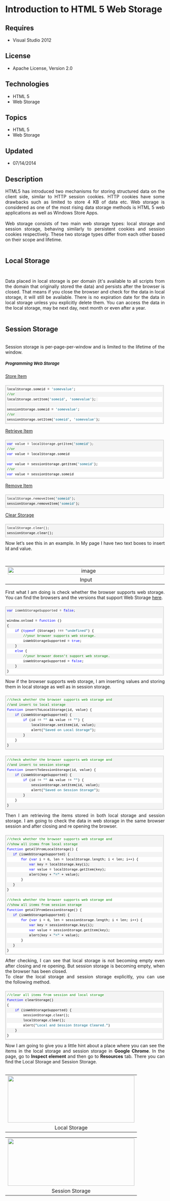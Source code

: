 # Introduction to HTML 5 Web Storage
## Requires
- Visual Studio 2012
## License
- Apache License, Version 2.0
## Technologies
- HTML 5
- Web Storage
## Topics
- HTML 5
- Web Storage
## Updated
- 07/14/2014
## Description

<div style="text-align:justify">HTML5 has introduced two mechanisms for storing structured data on the client side, similar to HTTP session cookies. HTTP cookies have some drawbacks such as limited to store 4 KB of data etc. Web storage is considered as one
 of the most rising data storage methods is HTML 5 web applications as well as Windows Store Apps.<br>
<br>
</div>
<div style="text-align:justify">Web storage consists of two main web storage types: local storage and session storage, behaving similarly to persistent cookies and session cookies respectively. These two storage types differ from each other based on their scope
 and lifetime.<br>
<br>
</div>
<h2><a name="Local_Storage"></a>Local Storage<br>
<br>
</h2>
<div style="text-align:justify">Data placed in local storage is per domain (it's available to all scripts from the domain that originally stored the data) and persists after the browser is closed. That means if you close the browser and check for the data in
 local storage, it will still be available. There is no expiration date for the data in local storage unless you&nbsp;explicitly&nbsp;delete them. You can access the data in the local storage, may be next day, next month or even after a year.<br>
<br>
</div>
<h2><a name="Session_Storage"></a>Session Storage</h2>
<div style="text-align:justify"><br>
Session storage is per-page-per-window and is limited to the lifetime of the window.</div>
<h5><a name="Programming_Web_Storage"></a><span style="font-size:small">Programming Web Storage</span></h5>
<p><span style="text-decoration:underline">Store Item</span></p>
<div id="codeSnippetWrapper" style="overflow:auto; font-size:8pt; border:1px solid silver; font-family:'Courier New',courier,monospace; padding:4px; direction:ltr; margin:20px 0px 10px; line-height:12pt; max-height:200px; width:97.5%; background-color:#f4f4f4">
<div id="codeSnippet" style="border-style:none; overflow:visible; font-size:8pt; color:black; padding:0px; direction:ltr; line-height:12pt; width:100%">
<pre style="border-style:none; overflow:visible; font-size:8pt; font-family:'Courier New',courier,monospace; padding:0px; direction:ltr; margin:0em; line-height:12pt; width:100%; background-color:white">localStorage.someid = <span style="color:#006080">'somevalue'</span>;</pre>
<pre style="border-style:none; overflow:visible; font-size:8pt; font-family:'Courier New',courier,monospace; padding:0px; direction:ltr; margin:0em; line-height:12pt; width:100%"><span style="color:green">//or</span></pre>
<pre style="border-style:none; overflow:visible; font-size:8pt; font-family:'Courier New',courier,monospace; padding:0px; direction:ltr; margin:0em; line-height:12pt; width:100%; background-color:white">localStorage.setItem(<span style="color:#006080">'someid'</span>, <span style="color:#006080">'somevalue'</span>);<span style="font-size:8pt; line-height:12pt; background-color:#f4f4f4">&nbsp;</span></pre>
<br>
<pre style="border-style:none; overflow:visible; font-size:8pt; font-family:'Courier New',courier,monospace; padding:0px; direction:ltr; margin:0em; line-height:12pt; width:100%; background-color:white">sessionStorage.someid = <span style="color:#006080">'somevalue'</span>;</pre>
<pre style="border-style:none; overflow:visible; font-size:8pt; font-family:'Courier New',courier,monospace; padding:0px; direction:ltr; margin:0em; line-height:12pt; width:100%"><span style="color:green">//or</span></pre>
<pre style="border-style:none; overflow:visible; font-size:8pt; font-family:'Courier New',courier,monospace; padding:0px; direction:ltr; margin:0em; line-height:12pt; width:100%; background-color:white">sessionStorage.setItem(<span style="color:#006080">'someid'</span>, <span style="color:#006080">'somevalue'</span>);</pre>
</div>
</div>
<p><span style="text-decoration:underline">Retrieve Item </span></p>
<div id="codeSnippetWrapper" style="overflow:auto; font-size:8pt; border:1px solid silver; font-family:'Courier New',courier,monospace; padding:4px; direction:ltr; margin:20px 0px 10px; line-height:12pt; max-height:200px; width:97.5%; background-color:#f4f4f4">
<span style="font-size:8pt; line-height:12pt; color:blue">var</span><span style="font-size:8pt; line-height:12pt; background-color:white"> value = localStorage.getItem(</span><span style="font-size:8pt; line-height:12pt; color:#006080">'someid'</span><span style="font-size:8pt; line-height:12pt; background-color:white">);</span><br>
<div id="codeSnippet" style="border-style:none; overflow:visible; font-size:8pt; color:black; padding:0px; direction:ltr; line-height:12pt; width:100%">
<pre style="border-style:none; overflow:visible; font-size:8pt; font-family:'Courier New',courier,monospace; padding:0px; direction:ltr; margin:0em; line-height:12pt; width:100%"><span style="color:green">//or</span></pre>
<pre style="border-style:none; overflow:visible; font-size:8pt; font-family:'Courier New',courier,monospace; padding:0px; direction:ltr; margin:0em; line-height:12pt; width:100%; background-color:white"><span style="color:blue">var</span> value = localStorage.someid</pre>
<br>
<pre style="border-style:none; overflow:visible; font-size:8pt; font-family:'Courier New',courier,monospace; padding:0px; direction:ltr; margin:0em; line-height:12pt; width:100%; background-color:white"><span style="color:blue">var</span> value = sessionStorage.getItem(<span style="color:#006080">'someid'</span>);</pre>
<pre style="border-style:none; overflow:visible; font-size:8pt; font-family:'Courier New',courier,monospace; padding:0px; direction:ltr; margin:0em; line-height:12pt; width:100%"><span style="color:green">//or</span></pre>
<pre style="border-style:none; overflow:visible; font-size:8pt; font-family:'Courier New',courier,monospace; padding:0px; direction:ltr; margin:0em; line-height:12pt; width:100%; background-color:white"><span style="color:blue">var</span> value = sessionStorage.someid</pre>
</div>
</div>
<p><span style="text-decoration:underline">Remove Item</span></p>
<div id="codeSnippetWrapper" style="overflow:auto; font-size:8pt; border:1px solid silver; font-family:'Courier New',courier,monospace; padding:4px; direction:ltr; margin:20px 0px 10px; line-height:12pt; max-height:200px; width:97.5%; background-color:#f4f4f4">
<span style="font-size:8pt; line-height:12pt; background-color:white">localStorage.removeItem(</span><span style="font-size:8pt; line-height:12pt; color:#006080">'someid'</span><span style="font-size:8pt; line-height:12pt; background-color:white">);</span><br>
<div id="codeSnippet" style="border-style:none; overflow:visible; font-size:8pt; color:black; padding:0px; direction:ltr; line-height:12pt; width:100%">
<pre style="border-style:none; overflow:visible; font-size:8pt; font-family:'Courier New',courier,monospace; padding:0px; direction:ltr; margin:0em; line-height:12pt; width:100%">sessionStorage.removeItem(<span style="color:#006080">'someid'</span>);</pre>
</div>
</div>
<p><span style="text-decoration:underline">Clear Storage</span></p>
<div id="codeSnippetWrapper" style="overflow:auto; font-size:8pt; border:1px solid silver; font-family:'Courier New',courier,monospace; padding:4px; direction:ltr; margin:20px 0px 10px; line-height:12pt; max-height:200px; width:97.5%; background-color:#f4f4f4">
<span style="font-size:8pt; line-height:12pt; background-color:white">localStorage.clear();</span><br>
<div id="codeSnippet" style="border-style:none; overflow:visible; font-size:8pt; color:black; padding:0px; direction:ltr; line-height:12pt; width:100%">
<pre style="border-style:none; overflow:visible; font-size:8pt; font-family:'Courier New',courier,monospace; padding:0px; direction:ltr; margin:0em; line-height:12pt; width:100%">sessionStorage.clear();</pre>
</div>
</div>
<div style="text-align:justify">Now let&rsquo;s see this in an example. In My page I have two text boxes to insert Id and value.</div>
<p>&nbsp;</p>
<table class="tr-caption-container" cellspacing="0" cellpadding="0" align="center" style="text-align:center; margin-left:auto; margin-right:auto">
<tbody>
<tr>
<td><a href="http://lh3.ggpht.com/-MMrqCLaZi1k/UYiPviPE-cI/AAAAAAAABZc/pWGl9l6zupo/s1600-h/image%25255B10%25255D.png" style="margin-left:auto; margin-right:auto"><img title="image" src="-image_thumb%25255b8%25255d.png?imgmax=800" alt="image" width="494" height="24" style="border-width:0px; float:none; padding-top:0px; padding-left:0px; margin-left:auto; display:block; padding-right:0px; margin-right:auto; border-style:solid"></a></td>
</tr>
<tr>
<td class="tr-caption">Input</td>
</tr>
</tbody>
</table>
<div style="text-align:justify">First what I am doing is check whether the browser supports web storage. You can find the browsers and the versions that support Web Storage&nbsp;<a href="http://www.html5rocks.com/en/features/storage" target="_blank">here</a>.</div>
<div id="codeSnippetWrapper" style="overflow:auto; font-size:8pt; border:1px solid silver; font-family:'Courier New',courier,monospace; padding:4px; direction:ltr; margin:20px 0px 10px; line-height:12pt; max-height:400px; width:97.5%; background-color:#f4f4f4">
<span style="font-size:8pt; line-height:12pt; color:blue">var</span><span style="font-size:8pt; line-height:12pt; background-color:white"> isWebStorageSupported =
</span><span style="font-size:8pt; line-height:12pt; color:blue">false</span><span style="font-size:8pt; line-height:12pt; background-color:white">;</span><span style="font-size:8pt; line-height:12pt">&nbsp;</span><br>
<div id="codeSnippet" style="border-style:none; overflow:visible; font-size:8pt; color:black; padding:0px; direction:ltr; line-height:12pt; width:100%">
<br>
<pre style="border-style:none; overflow:visible; font-size:8pt; font-family:'Courier New',courier,monospace; padding:0px; direction:ltr; margin:0em; line-height:12pt; width:100%; background-color:white">window.onload = <span style="color:blue">function</span> ()</pre>
<pre style="border-style:none; overflow:visible; font-size:8pt; font-family:'Courier New',courier,monospace; padding:0px; direction:ltr; margin:0em; line-height:12pt; width:100%">{</pre>
<pre style="border-style:none; overflow:visible; font-size:8pt; font-family:'Courier New',courier,monospace; padding:0px; direction:ltr; margin:0em; line-height:12pt; width:100%; background-color:white">    <span style="color:blue">if</span> (<span style="color:blue">typeof</span> (Storage) !== <span style="color:#006080">&quot;undefined&quot;</span>) {</pre>
<pre style="border-style:none; overflow:visible; font-size:8pt; font-family:'Courier New',courier,monospace; padding:0px; direction:ltr; margin:0em; line-height:12pt; width:100%">        <span style="color:green">//your browser supports web storage.</span></pre>
<pre style="border-style:none; overflow:visible; font-size:8pt; font-family:'Courier New',courier,monospace; padding:0px; direction:ltr; margin:0em; line-height:12pt; width:100%; background-color:white">        isWebStorageSupported = <span style="color:blue">true</span>;</pre>
<pre style="border-style:none; overflow:visible; font-size:8pt; font-family:'Courier New',courier,monospace; padding:0px; direction:ltr; margin:0em; line-height:12pt; width:100%">    }</pre>
<pre style="border-style:none; overflow:visible; font-size:8pt; font-family:'Courier New',courier,monospace; padding:0px; direction:ltr; margin:0em; line-height:12pt; width:100%; background-color:white">    <span style="color:blue">else</span> {</pre>
<pre style="border-style:none; overflow:visible; font-size:8pt; font-family:'Courier New',courier,monospace; padding:0px; direction:ltr; margin:0em; line-height:12pt; width:100%">        <span style="color:green">//your browser doesn't support web storage.</span></pre>
<pre style="border-style:none; overflow:visible; font-size:8pt; font-family:'Courier New',courier,monospace; padding:0px; direction:ltr; margin:0em; line-height:12pt; width:100%; background-color:white">        isWebStorageSupported = <span style="color:blue">false</span>;</pre>
<pre style="border-style:none; overflow:visible; font-size:8pt; font-family:'Courier New',courier,monospace; padding:0px; direction:ltr; margin:0em; line-height:12pt; width:100%">    }</pre>
<pre style="border-style:none; overflow:visible; font-size:8pt; font-family:'Courier New',courier,monospace; padding:0px; direction:ltr; margin:0em; line-height:12pt; width:100%; background-color:white">}</pre>
</div>
</div>
<div style="text-align:justify">Now if the browser supports web storage, I am inserting values and storing them in local storage as well as in session storage.</div>
<div id="codeSnippetWrapper" style="overflow:auto; font-size:8pt; border:1px solid silver; font-family:'Courier New',courier,monospace; padding:4px; direction:ltr; margin:20px 0px 10px; line-height:12pt; max-height:400px; width:97.5%; background-color:#f4f4f4">
<span style="font-size:8pt; line-height:12pt; color:green; background-color:white">//check whether the browser supports web storage and</span><br>
<div id="codeSnippet" style="border-style:none; overflow:visible; font-size:8pt; color:black; padding:0px; direction:ltr; line-height:12pt; width:100%">
<pre style="border-style:none; overflow:visible; font-size:8pt; font-family:'Courier New',courier,monospace; padding:0px; direction:ltr; margin:0em; line-height:12pt; width:100%"><span style="color:green">//and insert to local storage</span></pre>
<pre style="border-style:none; overflow:visible; font-size:8pt; font-family:'Courier New',courier,monospace; padding:0px; direction:ltr; margin:0em; line-height:12pt; width:100%; background-color:white"><span style="color:blue">function</span> insertToLocalStorage(id, value) {</pre>
<pre style="border-style:none; overflow:visible; font-size:8pt; font-family:'Courier New',courier,monospace; padding:0px; direction:ltr; margin:0em; line-height:12pt; width:100%">    <span style="color:blue">if</span> (isWebStorageSupported) {</pre>
<pre style="border-style:none; overflow:visible; font-size:8pt; font-family:'Courier New',courier,monospace; padding:0px; direction:ltr; margin:0em; line-height:12pt; width:100%; background-color:white">        <span style="color:blue">if</span> (id != <span style="color:#006080">&quot;&quot;</span> &amp;&amp; value != <span style="color:#006080">&quot;&quot;</span>) {</pre>
<pre style="border-style:none; overflow:visible; font-size:8pt; font-family:'Courier New',courier,monospace; padding:0px; direction:ltr; margin:0em; line-height:12pt; width:100%">            localStorage.setItem(id, value);</pre>
<pre style="border-style:none; overflow:visible; font-size:8pt; font-family:'Courier New',courier,monospace; padding:0px; direction:ltr; margin:0em; line-height:12pt; width:100%; background-color:white">            alert(<span style="color:#006080">&quot;Saved on Local Storage&quot;</span>);</pre>
<pre style="border-style:none; overflow:visible; font-size:8pt; font-family:'Courier New',courier,monospace; padding:0px; direction:ltr; margin:0em; line-height:12pt; width:100%">        }</pre>
<pre style="border-style:none; overflow:visible; font-size:8pt; font-family:'Courier New',courier,monospace; padding:0px; direction:ltr; margin:0em; line-height:12pt; width:100%; background-color:white">    }</pre>
<pre style="border-style:none; overflow:visible; font-size:8pt; font-family:'Courier New',courier,monospace; padding:0px; direction:ltr; margin:0em; line-height:12pt; width:100%">}</pre>
</div>
</div>
<div id="codeSnippetWrapper" style="overflow:auto; font-size:8pt; border:1px solid silver; font-family:'Courier New',courier,monospace; padding:4px; direction:ltr; margin:20px 0px 10px; line-height:12pt; max-height:400px; width:97.5%; background-color:#f4f4f4">
<span style="font-size:8pt; line-height:12pt; color:green; background-color:white">//check whether the browser supports web storage and</span><br>
<div id="codeSnippet" style="border-style:none; overflow:visible; font-size:8pt; color:black; padding:0px; direction:ltr; line-height:12pt; width:100%">
<pre style="border-style:none; overflow:visible; font-size:8pt; font-family:'Courier New',courier,monospace; padding:0px; direction:ltr; margin:0em; line-height:12pt; width:100%"><span style="color:green">//and insert to session storage</span></pre>
<pre style="border-style:none; overflow:visible; font-size:8pt; font-family:'Courier New',courier,monospace; padding:0px; direction:ltr; margin:0em; line-height:12pt; width:100%; background-color:white"><span style="color:blue">function</span> insertToSessionStorage(id, value) {</pre>
<pre style="border-style:none; overflow:visible; font-size:8pt; font-family:'Courier New',courier,monospace; padding:0px; direction:ltr; margin:0em; line-height:12pt; width:100%">    <span style="color:blue">if</span> (isWebStorageSupported) {</pre>
<pre style="border-style:none; overflow:visible; font-size:8pt; font-family:'Courier New',courier,monospace; padding:0px; direction:ltr; margin:0em; line-height:12pt; width:100%; background-color:white">        <span style="color:blue">if</span> (id != <span style="color:#006080">&quot;&quot;</span> &amp;&amp; value != <span style="color:#006080">&quot;&quot;</span>) {</pre>
<pre style="border-style:none; overflow:visible; font-size:8pt; font-family:'Courier New',courier,monospace; padding:0px; direction:ltr; margin:0em; line-height:12pt; width:100%">            sessionStorage.setItem(id, value);</pre>
<pre style="border-style:none; overflow:visible; font-size:8pt; font-family:'Courier New',courier,monospace; padding:0px; direction:ltr; margin:0em; line-height:12pt; width:100%; background-color:white">            alert(<span style="color:#006080">&quot;Saved on Session Storage&quot;</span>);</pre>
<pre style="border-style:none; overflow:visible; font-size:8pt; font-family:'Courier New',courier,monospace; padding:0px; direction:ltr; margin:0em; line-height:12pt; width:100%">        }</pre>
<pre style="border-style:none; overflow:visible; font-size:8pt; font-family:'Courier New',courier,monospace; padding:0px; direction:ltr; margin:0em; line-height:12pt; width:100%; background-color:white">    }</pre>
<pre style="border-style:none; overflow:visible; font-size:8pt; font-family:'Courier New',courier,monospace; padding:0px; direction:ltr; margin:0em; line-height:12pt; width:100%">}</pre>
</div>
</div>
<div style="text-align:justify">Then I am retrieving the items stored in both local storage and session storage. I am going to check the data in web storage in the same browser session and after closing and re opening the browser.</div>
<div id="codeSnippetWrapper" style="overflow:auto; font-size:8pt; border:1px solid silver; font-family:'Courier New',courier,monospace; padding:4px; direction:ltr; margin:20px 0px 10px; line-height:12pt; max-height:800px; width:97.5%; background-color:#f4f4f4">
<span style="font-size:8pt; line-height:12pt; color:green; background-color:white">//check whether the browser supports web storage and</span><br>
<div id="codeSnippet" style="border-style:none; overflow:visible; font-size:8pt; color:black; padding:0px; direction:ltr; line-height:12pt; width:100%">
<pre style="border-style:none; overflow:visible; font-size:8pt; font-family:'Courier New',courier,monospace; padding:0px; direction:ltr; margin:0em; line-height:12pt; width:100%"><span style="color:green">//show all items from local storage</span></pre>
<pre style="border-style:none; overflow:visible; font-size:8pt; font-family:'Courier New',courier,monospace; padding:0px; direction:ltr; margin:0em; line-height:12pt; width:100%; background-color:white"><span style="color:blue">function</span> getAllFromLocalStorage() {</pre>
<pre style="border-style:none; overflow:visible; font-size:8pt; font-family:'Courier New',courier,monospace; padding:0px; direction:ltr; margin:0em; line-height:12pt; width:100%">   <span style="color:blue">if</span> (isWebStorageSupported) {</pre>
<pre style="border-style:none; overflow:visible; font-size:8pt; font-family:'Courier New',courier,monospace; padding:0px; direction:ltr; margin:0em; line-height:12pt; width:100%; background-color:white">       <span style="color:blue">for</span> (<span style="color:blue">var</span> i = 0, len = localStorage.length; i &lt; len; i&#43;&#43;) {</pre>
<pre style="border-style:none; overflow:visible; font-size:8pt; font-family:'Courier New',courier,monospace; padding:0px; direction:ltr; margin:0em; line-height:12pt; width:100%">           <span style="color:blue">var</span> key = localStorage.key(i);</pre>
<pre style="border-style:none; overflow:visible; font-size:8pt; font-family:'Courier New',courier,monospace; padding:0px; direction:ltr; margin:0em; line-height:12pt; width:100%; background-color:white">           <span style="color:blue">var</span> value = localStorage.getItem(key);</pre>
<pre style="border-style:none; overflow:visible; font-size:8pt; font-family:'Courier New',courier,monospace; padding:0px; direction:ltr; margin:0em; line-height:12pt; width:100%">           alert(key &#43; <span style="color:#006080">&quot;=&quot;</span> &#43; value);</pre>
<pre style="border-style:none; overflow:visible; font-size:8pt; font-family:'Courier New',courier,monospace; padding:0px; direction:ltr; margin:0em; line-height:12pt; width:100%; background-color:white">       }</pre>
<pre style="border-style:none; overflow:visible; font-size:8pt; font-family:'Courier New',courier,monospace; padding:0px; direction:ltr; margin:0em; line-height:12pt; width:100%">   }</pre>
<pre style="border-style:none; overflow:visible; font-size:8pt; font-family:'Courier New',courier,monospace; padding:0px; direction:ltr; margin:0em; line-height:12pt; width:100%; background-color:white">}</pre>
<br>
<pre style="border-style:none; overflow:visible; font-size:8pt; font-family:'Courier New',courier,monospace; padding:0px; direction:ltr; margin:0em; line-height:12pt; width:100%; background-color:white"><span style="color:green">//check whether the browser supports web storage and</span></pre>
<pre style="border-style:none; overflow:visible; font-size:8pt; font-family:'Courier New',courier,monospace; padding:0px; direction:ltr; margin:0em; line-height:12pt; width:100%"><span style="color:green">//show all items from session storage</span></pre>
<pre style="border-style:none; overflow:visible; font-size:8pt; font-family:'Courier New',courier,monospace; padding:0px; direction:ltr; margin:0em; line-height:12pt; width:100%; background-color:white"><span style="color:blue">function</span> getAllFromSessionStorage() {</pre>
<pre style="border-style:none; overflow:visible; font-size:8pt; font-family:'Courier New',courier,monospace; padding:0px; direction:ltr; margin:0em; line-height:12pt; width:100%">   <span style="color:blue">if</span> (isWebStorageSupported) {</pre>
<pre style="border-style:none; overflow:visible; font-size:8pt; font-family:'Courier New',courier,monospace; padding:0px; direction:ltr; margin:0em; line-height:12pt; width:100%; background-color:white">       <span style="color:blue">for</span> (<span style="color:blue">var</span> i = 0, len = sessionStorage.length; i &lt; len; i&#43;&#43;) {</pre>
<pre style="border-style:none; overflow:visible; font-size:8pt; font-family:'Courier New',courier,monospace; padding:0px; direction:ltr; margin:0em; line-height:12pt; width:100%">           <span style="color:blue">var</span> key = sessionStorage.key(i);</pre>
<pre style="border-style:none; overflow:visible; font-size:8pt; font-family:'Courier New',courier,monospace; padding:0px; direction:ltr; margin:0em; line-height:12pt; width:100%; background-color:white">           <span style="color:blue">var</span> value = sessionStorage.getItem(key);</pre>
<pre style="border-style:none; overflow:visible; font-size:8pt; font-family:'Courier New',courier,monospace; padding:0px; direction:ltr; margin:0em; line-height:12pt; width:100%">           alert(key &#43; <span style="color:#006080">&quot;=&quot;</span> &#43; value);</pre>
<pre style="border-style:none; overflow:visible; font-size:8pt; font-family:'Courier New',courier,monospace; padding:0px; direction:ltr; margin:0em; line-height:12pt; width:100%; background-color:white">       }</pre>
<pre style="border-style:none; overflow:visible; font-size:8pt; font-family:'Courier New',courier,monospace; padding:0px; direction:ltr; margin:0em; line-height:12pt; width:100%">   }</pre>
<pre style="border-style:none; overflow:visible; font-size:8pt; font-family:'Courier New',courier,monospace; padding:0px; direction:ltr; margin:0em; line-height:12pt; width:100%; background-color:white">}</pre>
</div>
</div>
<div style="text-align:justify">After checking, I can see that local storage is not becoming empty even after closing and re opening. But session storage is becoming empty, when the browser has been closed.</div>
<div></div>
<div style="text-align:justify">To clear the local storage and session storage explicitly, you can use the&nbsp;following&nbsp;method.</div>
<div id="codeSnippetWrapper" style="overflow:auto; font-size:8pt; border:1px solid silver; font-family:'Courier New',courier,monospace; padding:4px; direction:ltr; margin:20px 0px 10px; line-height:12pt; max-height:200px; width:97.5%; background-color:#f4f4f4">
<span style="font-size:8pt; line-height:12pt; color:green; background-color:white">//clear all items from session and local storage</span><br>
<div id="codeSnippet" style="border-style:none; overflow:visible; font-size:8pt; color:black; padding:0px; direction:ltr; line-height:12pt; width:100%">
<pre style="border-style:none; overflow:visible; font-size:8pt; font-family:'Courier New',courier,monospace; padding:0px; direction:ltr; margin:0em; line-height:12pt; width:100%"><span style="color:blue">function</span> clearStorage()</pre>
<pre style="border-style:none; overflow:visible; font-size:8pt; font-family:'Courier New',courier,monospace; padding:0px; direction:ltr; margin:0em; line-height:12pt; width:100%; background-color:white">{</pre>
<pre style="border-style:none; overflow:visible; font-size:8pt; font-family:'Courier New',courier,monospace; padding:0px; direction:ltr; margin:0em; line-height:12pt; width:100%">    <span style="color:blue">if</span> (isWebStorageSupported) {</pre>
<pre style="border-style:none; overflow:visible; font-size:8pt; font-family:'Courier New',courier,monospace; padding:0px; direction:ltr; margin:0em; line-height:12pt; width:100%; background-color:white">        sessionStorage.clear();</pre>
<pre style="border-style:none; overflow:visible; font-size:8pt; font-family:'Courier New',courier,monospace; padding:0px; direction:ltr; margin:0em; line-height:12pt; width:100%">        localStorage.clear();</pre>
<pre style="border-style:none; overflow:visible; font-size:8pt; font-family:'Courier New',courier,monospace; padding:0px; direction:ltr; margin:0em; line-height:12pt; width:100%; background-color:white">        alert(<span style="color:#006080">&quot;Local and Session Storage Cleared.&quot;</span>)</pre>
<pre style="border-style:none; overflow:visible; font-size:8pt; font-family:'Courier New',courier,monospace; padding:0px; direction:ltr; margin:0em; line-height:12pt; width:100%">    }</pre>
<pre style="border-style:none; overflow:visible; font-size:8pt; font-family:'Courier New',courier,monospace; padding:0px; direction:ltr; margin:0em; line-height:12pt; width:100%; background-color:white">}</pre>
</div>
</div>
<div style="text-align:justify">Now I am going to give you a little hint about a place where you can see the items in the local storage and session storage in
<strong>Google Chrome</strong>. In the page, go to <strong>Inspect element</strong> and then go to
<strong>Resources</strong> tab. There you can find the Local Storage and Session Storage.</div>
<div style="text-align:justify">&nbsp;</div>
<table class="tr-caption-container" cellspacing="0" cellpadding="0" align="center" style="text-align:center; margin-left:auto; margin-right:auto">
<tbody>
<tr>
<td><a href="http://2.bp.blogspot.com/-aKPqjkv0rBQ/UYkoGbvUj5I/AAAAAAAABZ0/YukjAV86dk4/s1600/local.png" style="margin-left:auto; margin-right:auto"><img src="-local.png" alt="" width="400" height="148" style="border-width:0px; border-style:solid"></a></td>
</tr>
<tr>
<td class="tr-caption">Local Storage</td>
</tr>
</tbody>
</table>
<table class="tr-caption-container" cellspacing="0" cellpadding="0" align="center" style="text-align:center; margin-left:auto; margin-right:auto">
<tbody>
<tr>
<td><a href="http://4.bp.blogspot.com/-nOKMPgbPbn4/UYkoGvb1KtI/AAAAAAAABZ4/E2V9ODIf8Xw/s1600/session.png" style="margin-left:auto; margin-right:auto"><img src="-session.png" alt="" width="400" height="150" style="border-width:0px; border-style:solid"></a></td>
</tr>
<tr>
<td class="tr-caption">Session Storage</td>
</tr>
</tbody>
</table>
